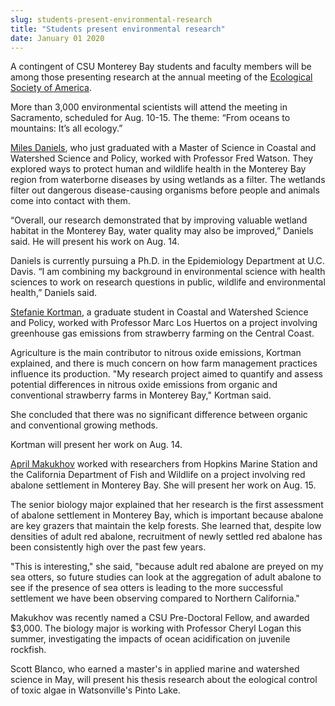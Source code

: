 ```yaml
---
slug: students-present-environmental-research
title: "Students present environmental research"
date: January 01 2020
---
```


  
<p>
  A contingent of CSU Monterey Bay students and faculty members will be among
  those presenting research at the annual meeting of the
  <a href="https://www.esa.org/esa/">Ecological Society of America</a>.
</p>
<p>
  More than 3,000 environmental scientists will attend the meeting in
  Sacramento, scheduled for Aug. 10-15. The theme: “From oceans to mountains:
  It’s all ecology.”
</p>
<p>
  <a href="https://eco.confex.com/eco/2014/webprogram/Paper47767.html"
    >Miles Daniels</a
  >, who just graduated with a Master of Science in Coastal and Watershed
  Science and Policy, worked with Professor Fred Watson. They explored ways to
  protect human and wildlife health in the Monterey Bay region from waterborne
  diseases by using wetlands as a filter. The wetlands filter out dangerous
  disease-causing organisms before people and animals come into contact with
  them.
</p>
<p>
  “Overall, our research demonstrated that by improving valuable wetland habitat
  in the Monterey Bay, water quality may also be improved,” Daniels said. He
  will present his work on Aug. 14.
</p>
<p>
  Daniels is currently pursuing a Ph.D. in the Epidemiology Department at U.C.
  Davis. “I am combining my background in environmental science with health
  sciences to work on research questions in public, wildlife and environmental
  health,” Daniels said.
</p>
<p>
  <a href="https://eco.confex.com/eco/2014/webprogram/Paper49930.html"
    >Stefanie Kortman</a
  >, a graduate student in Coastal and Watershed Science and Policy, worked with
  Professor Marc Los Huertos on a project involving greenhouse gas emissions
  from strawberry farming on the Central Coast.
</p>
<p>
  Agriculture is the main contributor to nitrous oxide emissions, Kortman
  explained, and there is much concern on how farm management practices
  influence its production. "My research project aimed to quantify and assess
  potential differences in nitrous oxide emissions from organic and conventional
  strawberry farms in Monterey Bay," Kortman said.
</p>
<p>
  She concluded that there was no significant difference between organic and
  conventional growing methods.
</p>
<p>Kortman will present her work on Aug. 14.</p>
<p>
  <a href="https://eco.confex.com/eco/2014/webprogram/Paper50362.html"
    >April Makukhov</a
  >
  worked with researchers from Hopkins Marine Station and the California
  Department of Fish and Wildlife on a project involving red abalone settlement
  in Monterey Bay. She will present her work on Aug. 15.
</p>
<p>
  The senior biology major explained that her research is the first assessment
  of abalone settlement in Monterey Bay, which is important because abalone are
  key grazers that maintain the kelp forests. She learned that, despite low
  densities of adult red abalone, recruitment of newly settled red abalone has
  been consistently high over the past few years.
</p>
<p>
  "This is interesting," she said, "because adult red abalone are preyed on my
  sea otters, so future studies can look at the aggregation of adult abalone to
  see if the presence of sea otters is leading to the more successful settlement
  we have been observing compared to Northern California."
</p>
<p>
  Makukhov was recently named a CSU Pre-Doctoral Fellow, and awarded $3,000. The
  biology major is working with Professor Cheryl Logan this summer,
  investigating the impacts of ocean acidification on juvenile rockfish.
</p>
<p>
  Scott Blanco, who earned a master's in applied marine and watershed science in
  May, will present his thesis research about the eological control of toxic
  algae in Watsonville's Pinto Lake.
</p>
 
